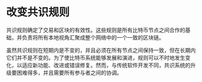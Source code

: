 # 改变共识规则

共识规则确定了交易和区块的有效性。这些规则是所有比特币节点之间合作的基础，并负责将所有本地视角汇聚成整个网络中的一个一致的区块链。

虽然共识规则在短期内是不变的，并且必须在所有节点之间保持一致，但在长期内它们并不是不变的。为了使比特币系统能够发展和演进，规则可以不时地发生变化，以适应新功能、改进或错误修复。然而，与传统软件开发不同，共识系统的升级要困难得多，并且需要所有参与者之间的协调。

